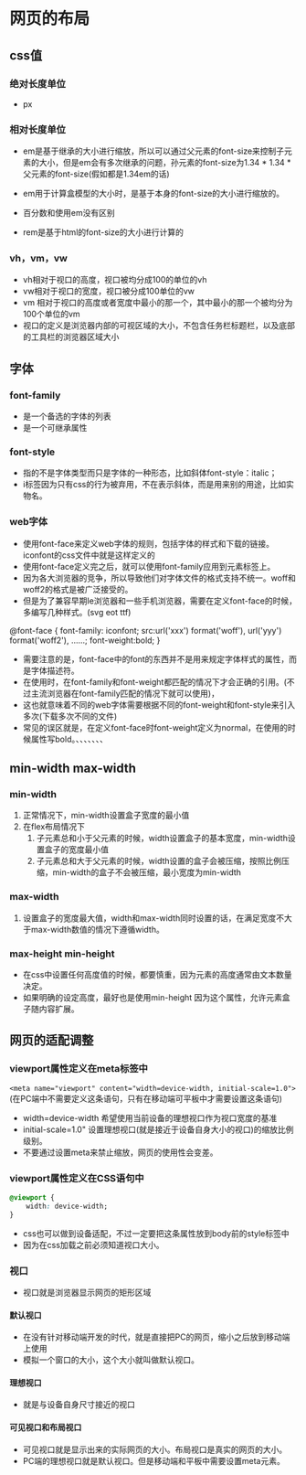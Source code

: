 # 网页的布局

## css值

### 绝对长度单位

* px

### 相对长度单位

* em是基于继承的大小进行缩放，所以可以通过父元素的font-size来控制子元素的大小，但是em会有多次继承的问题，孙元素的font-size为1.34 * 1.34 * 父元素的font-size(假如都是1.34em的话)
* em用于计算盒模型的大小时，是基于本身的font-size的大小进行缩放的。
* 百分数和使用em没有区别

* rem是基于html的font-size的大小进行计算的

### vh，vm，vw

* vh相对于视口的高度，视口被均分成100的单位的vh
* vw相对于视口的宽度，视口被分成100单位的vw
* vm 相对于视口的高度或者宽度中最小的那一个，其中最小的那一个被均分为100个单位的vm
* 视口的定义是浏览器内部的可视区域的大小，不包含任务栏标题栏，以及底部的工具栏的浏览器区域大小

## 字体

### font-family

* 是一个备选的字体的列表
* 是一个可继承属性

### font-style

* 指的不是字体类型而只是字体的一种形态，比如斜体font-style：italic；
* i标签因为只有css的行为被弃用，不在表示斜体，而是用来别的用途，比如实物名。
  
### web字体

* 使用font-face来定义web字体的规则，包括字体的样式和下载的链接。iconfont的css文件中就是这样定义的
* 使用font-face定义完之后，就可以使用font-family应用到元素标签上。
* 因为各大浏览器的竞争，所以导致他们对字体文件的格式支持不统一。woff和woff2的格式是被广泛接受的。
* 但是为了兼容早期Ie浏览器和一些手机浏览器，需要在定义font-face的时候，多编写几种样式。(svg eot ttf)
  
@font-face {
     font-family: iconfont;
     src:url('xxx') format('woff'),
          url('yyy') format('woff2'),
          ......;
     font-weight:bold;
}

* 需要注意的是，font-face中的font的东西并不是用来规定字体样式的属性，而是字体描述符。
* 在使用时，在font-family和font-weight都匹配的情况下才会正确的引用。(不过主流浏览器在font-family匹配的情况下就可以使用)，
* 这也就意味着不同的web字体需要根据不同的font-weight和font-style来引入多次(下载多次不同的文件)
* 常见的误区就是，在定义font-face时font-weight定义为normal，在使用的时候属性写bold。、、、、、、、

## min-width max-width

### min-width

1. 正常情况下，min-width设置盒子宽度的最小值
2. 在flex布局情况下
    1. 子元素总和小于父元素的时候，width设置盒子的基本宽度，min-width设置盒子的宽度最小值
    2. 子元素总和大于父元素的时候，width设置的盒子会被压缩，按照比例压缩，min-width的盒子不会被压缩，最小宽度为min-width

### max-width

1. 设置盒子的宽度最大值，width和max-width同时设置的话，在满足宽度不大于max-width数值的情况下遵循width。

### max-height min-height

* 在css中设置任何高度值的时候，都要慎重，因为元素的高度通常由文本数量决定。
* 如果明确的设定高度，最好也是使用min-height 因为这个属性，允许元素盒子随内容扩展。

## 网页的适配调整

### viewport属性定义在meta标签中

```<meta name="viewport" content="width=device-width, initial-scale=1.0">```
(在PC端中不需要定义这条语句，只有在移动端可平板中才需要设置这条语句)

* width=device-width 希望使用当前设备的理想视口作为视口宽度的基准
* initial-scale=1.0" 设置理想视口(就是接近于设备自身大小的视口)的缩放比例级别。
* 不要通过设置meta来禁止缩放，网页的使用性会变差。

### viewport属性定义在CSS语句中

```css
@viewport {
    width: device-width;
}
```

* css也可以做到设备适配，不过一定要把这条属性放到body前的style标签中
* 因为在css加载之前必须知道视口大小。

### 视口

* 视口就是浏览器显示网页的矩形区域

#### 默认视口

* 在没有针对移动端开发的时代，就是直接把PC的网页，缩小之后放到移动端上使用
* 模拟一个窗口的大小，这个大小就叫做默认视口。

#### 理想视口

* 就是与设备自身尺寸接近的视口

#### 可见视口和布局视口

* 可见视口就是显示出来的实际网页的大小。布局视口是真实的网页的大小。
* PC端的理想视口就是默认视口。但是移动端和平板中需要设置meta元素。
